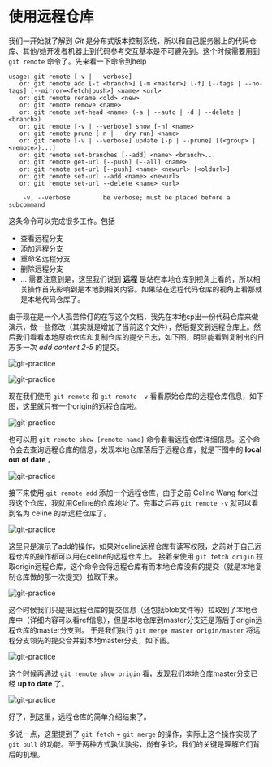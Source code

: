 # 使用远程仓库

我们一开始就了解到 *Git* 是分布式版本控制系统，所以和自己服务器上的代码仓库、其他/她开发者机器上到代码参考交互基本是不可避免到。这个时候需要用到 `git remote` 命令了。先来看一下命令到help

```
usage: git remote [-v | --verbose]
   or: git remote add [-t <branch>] [-m <master>] [-f] [--tags | --no-tags] [--mirror=<fetch|push>] <name> <url>
   or: git remote rename <old> <new>
   or: git remote remove <name>
   or: git remote set-head <name> (-a | --auto | -d | --delete | <branch>)
   or: git remote [-v | --verbose] show [-n] <name>
   or: git remote prune [-n | --dry-run] <name>
   or: git remote [-v | --verbose] update [-p | --prune] [(<group> | <remote>)...]
   or: git remote set-branches [--add] <name> <branch>...
   or: git remote get-url [--push] [--all] <name>
   or: git remote set-url [--push] <name> <newurl> [<oldurl>]
   or: git remote set-url --add <name> <newurl>
   or: git remote set-url --delete <name> <url>

    -v, --verbose         be verbose; must be placed before a subcommand
```

这条命令可以完成很多工作。包括
* 查看远程分支
* 添加远程分支
* 重命名远程分支
* 删除远程分支
* ...
需要注意到是，这里我们说到 **远程** 是站在本地仓库到视角上看的，所以相关操作首先影响到是本地到相关内容。如果站在远程代码仓库的视角上看那就是本地代码仓库了。

由于现在是一个人孤苦伶仃的在写这个文档，我先在本地cp出一份代码仓库来做演示，做一些修改（其实就是增加了当前这个文件），然后提交到远程仓库上。然后我们看看本地原始仓库和复制仓库的提交日志，如下图，明显能看到复制出的日志多一次 *add content 2-5* 的提交。

![git-practice](https://github.com/op-y/git-practice/blob/master/images/2/snip.2-60.png)

![git-practice](https://github.com/op-y/git-practice/blob/master/images/2/snip.2-61.png)

现在我们使用 `git remote` 和 `git remote -v` 看看原始仓库的远程仓库信息，如下图，这里就只有一个origin的远程仓库啦。

![git-practice](https://github.com/op-y/git-practice/blob/master/images/2/snip.2-62.png)

也可以用 `git remote show [remote-name]` 命令看看远程仓库详细信息。这个命令会去查询远程仓库的信息，发现本地仓库落后于远程仓库，就是下图中的 **local out of date** 。

![git-practice](https://github.com/op-y/git-practice/blob/master/images/2/snip.2-63.png)

接下来使用 `git remote add` 添加一个远程仓库，由于之前 Celine Wang fork过我这个仓库，我就用Celine的仓库地址了。完事之后再 `git remote -v` 就可以看到名为 celine 的新远程仓库了。

![git-practice](https://github.com/op-y/git-practice/blob/master/images/2/snip.2-64.png)

这里只是演示了add的操作，如果对celine远程仓库有读写权限，之前对于自己远程仓库的操作都可以用在celine的远程仓库上。
接着来使用 `git fetch origin` 拉取origin远程仓库，这个命令会将远程仓库有而本地仓库没有的提交（就是本地复制仓库做的那一次提交）拉取下来。

![git-practice](https://github.com/op-y/git-practice/blob/master/images/2/snip.2-65.png)

这个时候我们只是把远程仓库的提交信息（还包括blob文件等）拉取到了本地仓库中（详细内容可以看ref信息），但是本地仓库到master分支还是落后于origin远程仓库的master分支到。
于是我们执行 `git merge master origin/master` 将远程分支领先的提交合并到本地master分支，如下图。

![git-practice](https://github.com/op-y/git-practice/blob/master/images/2/snip.2-66.png)

这个时候再通过 `git remote show origin` 看，发现我们本地仓库master分支已经 **up to date** 了。

![git-practice](https://github.com/op-y/git-practice/blob/master/images/2/snip.2-67.png)

好了，到这里，远程仓库的简单介绍结束了。

多说一点，这里提到了 `git fetch` + `git merge` 的操作，实际上这个操作实现了 `git pull` 的功能。至于两种方式孰优孰劣，尚有争论，我们的关键是理解它们背后的机理。